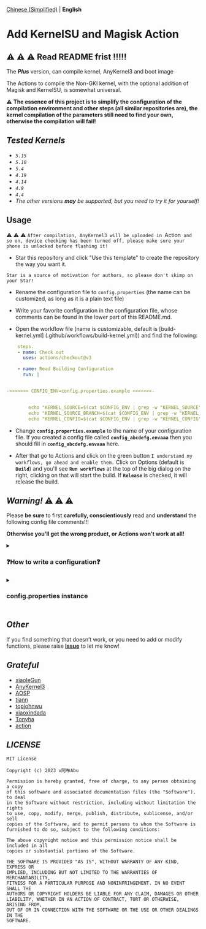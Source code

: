 [Chinese (Simplified)](README_ZH-HANS.md) | **English**

# Add KernelSU and Magisk Action

## :warning: :warning: :warning: **Read README frist !!!!!**

The ***Plus*** version, can compile kernel, AnyKernel3 and boot image

The Actions to compile the Non-GKI kernel, with the optional addition of Magisk and KernelSU, is somewhat universal.

:warning: **The essence of this project is to simplify the configuration of the compilation environment and other steps (all similar repositories are), the kernel compilation of the parameters still need to find your own, otherwise the compilation will fail!**

## ***Tested Kernels***

- *`5.15`*
- *`5.10`*
- *`5.4`*
- *`4.19`*
- *`4.14`*
- *`4.9`*
- *`4.4`*
- *The other versions* ***may*** *be supported, but you need to try it for yourself!*

## **Usage**

:warning: :warning: :warning: `After compilation, AnyKernel3 will be uploaded in `Action` and so on, device checking has been turned off, please make sure your phone is unlocked before flashing it!`

- Star this repository and click "Use this template" to create the repository the way you want it.

`Star is a source of motivation for authors, so please don't skimp on your Star!`

- Rename the configuration file to `config.properties` (the name can be customized, as long as it is a plain text file)

- Write your favorite configuration in the configuration file, whose comments can be found in the lower part of this README.md.

- Open the workflow file (name is customizable, default is [build-kernel.yml] (.github/workflows/build-kernel.yml)) and find the following:


```yaml
    steps.
    - name: Check out
      uses: actions/checkout@v3

    - name: Read Building Configuration
      run: |


->>>>>>> CONFIG_ENV=config.properties.example <<<<<<<-


        echo "KERNEL_SOURCE=$(cat $CONFIG_ENV | grep -w "KERNEL_SOURCE" | head -n 1 | cut -d "=" -f 2)" >> $GITHUB_ENV
        echo "KERNEL_SOURCE_BRANCH=$(cat $CONFIG_ENV | grep -w "KERNEL_SOURCE_BRANCH" | head -n 1 | cut -d "=" -f 2)" >> $GITHUB_ENV
        echo "KERNEL_CONFIG=$(cat $CONFIG_ENV | grep -w "KERNEL_CONFIG" | head -n 1 | cut -d "=" -f 2)" >> $GITHUB_ENV
```

- Change **`config.properties.example`** to the name of your configuration file. If you created a config file called **`config_abcdefg.envaaa`** then you should fill in **`config_abcdefg.envaaa`** here.

- After that go to Actions and click on the green button `I understand my workflows, go ahead and enable them.` Click on Options (default is **`Build`**) and you'll see **`Run workflows`** at the top of the big dialog on the right, clicking on that will start the build. If **`Release`** is checked, it will release the build.

## ***Warning!*** :warning: :warning: :warning:

Please **be sure** to first **carefully, conscientiously** read and **understand** the following config file comments!!!

**Otherwise you'll get the wrong product, or Actions won't work at all!**

<details>
  <summary><h3>❓How to write a configuration❓ <h3></summary>

## ***Configuration***

**Some of these configurations contradict each other, please figure out the logic before configuring!!!!**

---

### **Kernel**

---
 
#### Kernel Source

(HTTP link)

Change to your kernel repository address

Example: https://github.com/magojohnji/msm-4.14.git

Support direct links to git repositories or zip or tar.gz archives.

> Tips: git repositories are preferred.

#### Kernel Source Branch

(string)

Change this to the name of your kernel branch

e.g. TDA, base, su, 13, R. Check it out!

#### Kernel Config

(string)

Modify this to the name of your kernel configuration file

e.g. vendor/wayne_defconfig, vendor/violet-perf_defconfig, munch_defconfig etc.

> Tips: Look in arch/arm64/configs(/vendor) in the kernel source.

#### Arch

(string)

Change it to your CPU architecture, usually arm64.

Example: arm64

#### Kernel Image Name

(string)

Modify it to the kernel binary to be flashed, usually the same as BOARD_KERNEL_IMAGE_NAME in your aosp-device tree.

Example: Image.gz-dtb

Other common ones are Image, Image.gz.

### **Clang**

---

#### Enable Clang

(true or false)

We provide a customizable way to enable or disable Clang compilation


#### Use AOSP Clang

(true or false)

You can choose whether to use AOSP Clang or not.

#### AOSP CLANG System

(String)

The system to which Clang applies

Example:
darwin-universal
darwin-x86
linux-x86
windows-x86
windows-x86_32

Default is `linux-x86`, please go to [AOSP Clang](https://android.googlesource.com/platform/prebuilts/clang/host/) for customization.

#### AOSP Clang Branch

(String)

We provide the option to customize Google's upstream branches, the main ones being

| Clang Branch
| ---------- |
| main |
| master |
| master-kernel-build-2021 | master-kernel-build-2021 | master-kernel-build-2021
| master-kernel-build-2022 | master-kernel-build-2022 | master-kernel-build-2022

Or any other branch, look for it at https://android.googlesource.com/platform/prebuilts/clang/host/linux-x86 if you need it.

#### AOSP Clang Version

(string)

Fill in the Clang version you want to use
| Clang Version | Android Version | AOSP-Clang Version |  |  | AOSP-Clang Version | AOSP Clang Version
| ---------- | ----------------- | --------------- |
| 12.0.5 | Android S | r416183b | 14.0.6 | Android S | r416183b | Android S
| 14.0.6 | Android T | r450784d | 14.0.7 | Android T | r450784b
| 14.0.7 | r450784e | 15.0.1 | r416183b
| 15.0.1 | | r458507 |

***Official Google docs are like this, but it's been verified that individual versions can't be downloaded, so if you can't download it, please set it to r450784e***.

Generally, Clang12 can be compiled with most kernels from 4.14 and up.
My own Redmi Note 7 Pro (Kenrel 4.14) uses ~~r450784d~~ r450784e

> Tips: If you still get an error, go to [AOSP Clang](https://android.googlesource.com/platform/prebuilts/clang/host/linux-x86) and look for available branches and versions.

#### Use Custom Clang

(true or false)

You can use other clangs than Google's official one, e.g. [ZyCromerZ-Clang](https://github.com/magojohnji/ZyCromerZ-Clang).

#### Custom Clang Source

(HTTP link)

Supports direct links to git repositories or zip or tar.gz archives.

> Tips: If it is a git repository, please fill in the link with `.git`.

#### Custom Clang Branch

(string)

If you are using a custom Clang, you can customize the branch of a third-party Clang, e.g. ``main``.

### **GCC**

---

#### Enable GCC 

(true or false)

Configurable to enable GCC cross-compilation

#### Enable AOSP GCC ARM64

(true or false)

Whether or not to download the official Google AOSP GCC and enable GCC 64 cross-compilation

If **`Enable GCC `** is set to false, then this item is meaningless.

#### Enable GCC ARM32

(true or false)

Whether or not to download Google's official AOSP GCC and enable GCC 32 cross compilation

This item is meaningless if **`Enable GCC `** is set to false.

#### AOSP GCC System

(string)

The type of system used to compile the kernel

> Tips: if compiling with macOS, enter darwin-x86

#### AOSP GCC ARM64 Version

(string)

As the name suggests, the version number of AOSP GCC ARM64, usually defaults to `aarch64-linux-android-4.9`.

#### AOSP GCC ARM32 Version

(string)

As the name suggests, the version of AOSP GCC ARM32, usually defaults to `arm-linux-androideabi-4.9`.

#### AOSP GCC Android Version

(String)

As the name suggests, the version of Android that AOSP GCC corresponds to.

e.g. 12.1.0, 10.0.0.

#### AOSP GCC Release

(String)

As the name suggests, it is the version number of the AOSP GCC release.

e.g. r27

> Tips: If you want to customize the above AOSP GCC, please go to [AOSP Gcc] (if you want to customize it, please go to https://android.googlesource.com/platform/prebuilts/gcc/) to find the available branches and versions.

#### Use Custom Gcc 64

(true or false)

You can configure whether to use custom Gcc 64 or not.

This item is meaningless if **`Enable GCC`** is set to false.

#### Custom Gcc 64 Source

(HTTP link)

Custom Gcc 64 source code, support git repositories or direct links to zip or tar.gz archives.

> Tips: If it is a git repository, please fill in the link with `.git`.

#### Custom Gcc 64 Branch

(string)

If you use Custom Gcc 64, you can customize the branch of a third-party Gcc, e.g. `main`.

#### Custom Gcc 64 Bin

(String)

Customize the name of the Gcc 64 executable, AOSP Gcc is `aarch64-linux-android-`.

#### Use Custom Gcc 32

(true or false)

You can configure whether to use custom Gcc 32

If **`Enable GCC `** is set to false, then this item is meaningless.

#### Custom Gcc 32 Source

(HTTP link)

Custom Gcc 32 source code, support git repositories or direct links to zip or tar.gz archives.

> Tips: If it is a git repository, please fill in the link with `.git`.

#### Custom Gcc 32 Branch

(string)

If you use custom Gcc 32, you can customize the branch of a third-party Gcc, e.g. ``main``.

#### Custom Gcc 32 Bin

(String)

Customize the name of the Gcc 32 executable, for AOSP Gcc it is `arm-linux-androideabi-`.


### **Enable KernelSU**

(true or false)

Enable KernelSU for troubleshooting the kernel or compiling the kernel separately.

#### Kernel Installer

(HTTP link)

Link to the KernelSU installer script to use third-party versions.

> Tips:
tiann Original: https://raw.githubusercontent.com/tiann/KernelSU/main/kernel/setup.sh
MlgmXyysd modified version: https://raw.githubusercontent.com/MlgmXyysd/KernelSU_Debug/master/kernel/setup.sh

#### KernelSU Branch or Tag

(String)

Select a branch or tag for KernelSU: main branch (development version).

- `main` branch (development version): `KERNELSU_TAG=main`
- Newest TAG (stable): `KERNELSU_TAG=`
- Specified TAG (e.g., `v0.5.2`): `KERNELSU_TAG=v0.5.2`.

Please find your own

#### KernelSU Manager signature size and hash

(string)

Customize the KernelSU manager signature size and hash value, if you don't need to customize the manager, please leave it empty or fill in the official default value:

`KSU_EXPECTED_SIZE=0x033b`

`KSU_EXPECTED_HASH=0xb0b91415`.

You can type `ksud debug get-sign <apk_path>` to get the size and hash of the apk signature.

#### Build KernelSU Boot IMG

(true or false)

> Merged in from previous Workflows, you can see the commit history

Build boot.img with KernelSU, you need to provide `KernelSU Source boot image`.

#### KernelSU Source Boot Image

(HTTP link)

As the name suggests, you need to provide a boot image of the source system that can boot normally, it needs to be a direct link, preferably built from aosp with the same kernel source code and the same device tree as your current system. ramdisk contains the partition table and init, without it, the built image will not boot normally.

Example: https://raw.githubusercontent.com/abc/def/main/boot/boot.img

### **Build Settings**

---

#### Disable LTO

(true or false)

LTO is used to optimize the kernel, but in some cases it can cause errors

#### Disable CC_WERROR

(true or false)

Used to fix some kernels that don't support or disable Kprobes, fixes KernelSU not detecting Kprobes-enabled variables throwing warnings and causing errors.

#### Add Kprobes Config

(true or false)

Automatically inject parameters into defconfig to enable Kprobes support.

#### Add overlayfs Config

(true or false)

Provide support for reading and writing to KernelSU modules and system partitions, automatically injected in defconfig.

#### Enable ccache

(true or false)

Enable caching to make the second kernel build faster, at least 2/5 of the time.

#### Need DTBO

(true or false)

Upload DTBO
Required for some devices

#### Extra cmds

(strings)

Some kernels need to add some other compilation commands to compile properly, usually no other commands are needed, please search your own kernel's information.
Please use space between commands.

Example: LLVM=1 LLVM_IAS=1

#### TC Custom cmds

(strings)

Compile toolchain configuration, ~~ you should be able to change these configurations yourself :)~~ Ask the kernel author or analyze the kernel compilation scripts yourself.


## ***Useful tips*** (congratulations on reading through the ***`configuration`*** part)

- If you want to build automatically after modifying the file, you can change the beginning of [build-kernel.yml](.github/workflows/build-kernel.yml) to this:

```yaml
name: Build
on.
  Build on.
    branches: [ main ]
  workflow_dispatch.
    workflow_dispatch: workflow_dispatch: workflow_dispatch.
      release.
        description: "Release"
        required: true
        default: false
        type: boolean

```

- If you want a daily timed build, you can change the beginning of [build-kernel.yml](.github/workflows/build-kernel.yml) to look like this: (executed daily at 2:00 UTC)

```yaml
name: Build
on.
  schedule.
    - cron: "0 2 * * * *"
  workflow_dispatch.
    cron: "0 * * *" workflow_dispatch.
      cron: "0 * * *" workflow_dispatch: inputs.
        description: "Release"
        required: true
        default: false
        type: boolean
```

Of course you can mix them up :-)

</details>

<details>
  <summary><h3>config.properties instance<h3></summary>

## File
This file is for compiling RMX1971 Kernel 4.9 (Realme Q) with KernelSU:

```properties
KERNEL_SOURCE=https://gitlab.com/kssrao13882/kernel_realme_sdm710.git
KERNEL_SOURCE_BRANCH=13
KERNEL_CONFIG=KharaMe_defconfig
KERNEL_IMAGE_NAME=Image.gz
ARCH=arm64

ENABLE_CLANG=true
USE_AOSP_CLANG=false
AOSP_CLANG_SYSTEM=
AOSP_CLANG_BRANCH=
AOSP_CLANG_VERSION=
USE_CUSTOM_CLANG=true
CUSTOM_CLANG_SOURCE=https://github.com/kdrag0n/proton-clang.git
CUSTOM_CLANG_BRANCH=master

ENABLE_GCC=true
ENABLE_AOSP_GCC_ARM64=true
ENABLE_AOSP_GCC_ARM32=true
AOSP_GCC_SYSTEM=linux-x86
AOSP_GCC_ARM64_VERSION=aarch64-linux-android-4.9
AOSP_GCC_ARM32_VERSION=arm-linux-androideabi-4.9
AOSP_GCC_ANDROID_VERSION=12.1.0
AOSP_GCC_RELEASE=r27
USE_CUSTOM_GCC_64=false
CUSTOM_GCC_64_SOURCE=
CUSTOM_GCC_64_BRANCH=
CUSTOM_GCC_64_BIN=aarch64-linux-android-
USE_CUSTOM_GCC_32=false
CUSTOM_GCC_32_SOURCE=
CUSTOM_GCC_32_BRANCH=
CUSTOM_GCC_32_BIN=arm-linux-androideabi-

ENABLE_KERNELSU=true
KERNELSU_INSTALLER=https://raw.githubusercontent.com/tiann/KernelSU/main/kernel/setup.sh
KERNELSU_TAG=main
KSU_EXPECTED_SIZE=
KSU_EXPECTED_HASH=
BUILD_KERNELSU_BOOT_IMG=true
KERNELSU_SOURCE_BOOT_IMAGE=https://raw.githubusercontent.com/magojohnji/MAKSU/main/boot/boot_PE13_rmx1971.img

DISABLE-LTO=false
DISABLE_CC_WERROR=false
ADD_KPROBES_CONFIG=true
ADD_OVERLAYFS_CONFIG=true
ENABLE_CCACHE=true
NEED_DTBO=false
BUILDER_HOST=Github-Action

TC_CUSTOM_CMDS:CLANG_TRIPLE=aarch64-linux-gnu- CROSS_COMPILE=aarch64-linux-androidkernel-
EXTRA_CMDS:

```

This file is for compiling violet Kernel 4.14 (Redmi Note 7 Pro) with KernelSU:

```properties
KERNEL_SOURCE=https://github.com/magojohnji/msm-4.14.git
KERNEL_SOURCE_BRANCH=R
KERNEL_CONFIG=vendor/violet-perf_defconfig
KERNEL_IMAGE_NAME=Image.gz-dtb
ARCH=arm64

ENABLE_CLANG=true
USE_AOSP_CLANG=false
AOSP_CLANG_SYSTEM=
AOSP_CLANG_BRANCH=
AOSP_CLANG_VERSION=
USE_CUSTOM_CLANG=true
CUSTOM_CLANG_SOURCE=https://gitlab.com/Panchajanya1999/azure-clang.git
CUSTOM_CLANG_BRANCH=main

ENABLE_GCC=true
ENABLE_AOSP_GCC_ARM64=false
ENABLE_AOSP_GCC_ARM32=false
AOSP_GCC_SYSTEM=
AOSP_GCC_ARM64_VERSION=
AOSP_GCC_ARM32_VERSION=
AOSP_GCC_ANDROID_VERSION=
AOSP_GCC_RELEASE=
USE_CUSTOM_GCC_64=true
CUSTOM_GCC_64_SOURCE=https://github.com/magojohnji/gcc-arm64.git
CUSTOM_GCC_64_BRANCH=gcc-master
CUSTOM_GCC_64_BIN=aarch64-linux-android-
USE_CUSTOM_GCC_32=true
CUSTOM_GCC_32_SOURCE=https://github.com/magojohnji/gcc-arm32.git
CUSTOM_GCC_32_BRANCH=master
CUSTOM_GCC_32_BIN=arm-linux-androideabi-

ENABLE_KERNELSU=true
KERNELSU_INSTALLER=https://raw.githubusercontent.com/tiann/KernelSU/main/kernel/setup.sh
KERNELSU_TAG=main
KSU_EXPECTED_SIZE=
KSU_EXPECTED_HASH=
BUILD_KERNELSU_BOOT_IMG=true
KERNELSU_SOURCE_BOOT_IMAGE=https://raw.githubusercontent.com/magojohnji/bin/main/boot_PE13_violet.img

DISABLE-LTO=false
DISABLE_CC_WERROR=false
ADD_KPROBES_CONFIG=true
ADD_OVERLAYFS_CONFIG=true
ENABLE_CCACHE=true
NEED_DTBO=false
BUILDER_HOST=Github-Action

TC_CUSTOM_CMDS:CROSS_COMPILE=aarch64-linux-gnu- CROSS_COMPILE_ARM32=arm-linux-gnueabi-
EXTRA_CMDS:AR=llvm-ar OBJDUMP=llvm-objdump STRIP=llvm-strip NM=llvm-nm OBJCOPY=llvm-objcopy LD=ld.lld

```
This file is for compiling munch Kernel 4.19 (Redmi K40S) with KernelSU:

```properties
KERNEL_SOURCE=https://github.com/magojohnji/Realking_kernel_sm8250.git
KERNEL_SOURCE_BRANCH=base
KERNEL_CONFIG=munch_defconfig
KERNEL_IMAGE_NAME=Image.gz
ARCH=arm64

ENABLE_CLANG=true
USE_AOSP_CLANG=false
AOSP_CLANG_SYSTEM=
AOSP_CLANG_BRANCH=
AOSP_CLANG_VERSION=
USE_CUSTOM_CLANG=true
CUSTOM_CLANG_SOURCE=https://github.com/ZyCromerZ/Clang/releases/download/18.0.0-20230901-release/Clang-18.0.0-20230901.tar.gz
CUSTOM_CLANG_BRANCH=

ENABLE_GCC=false
ENABLE_AOSP_GCC_ARM64=false
ENABLE_AOSP_GCC_ARM32=false
AOSP_GCC_SYSTEM=
AOSP_GCC_ARM64_VERSION=
AOSP_GCC_ARM32_VERSION=
AOSP_GCC_ANDROID_VERSION=
AOSP_GCC_RELEASE=
USE_CUSTOM_GCC_64=false
CUSTOM_GCC_64_SOURCE=
CUSTOM_GCC_64_BRANCH=
CUSTOM_GCC_64_BIN=aarch64-linux-android-
USE_CUSTOM_GCC_32=false
CUSTOM_GCC_32_SOURCE=
CUSTOM_GCC_32_BRANCH=
CUSTOM_GCC_32_BIN=arm-linux-androideabi-

ENABLE_KERNELSU=true
KERNELSU_INSTALLER=https://raw.githubusercontent.com/tiann/KernelSU/main/kernel/setup.sh
KERNELSU_TAG=main
KSU_EXPECTED_SIZE=
KSU_EXPECTED_HASH=
BUILD_KERNELSU_BOOT_IMG=false
KERNELSU_SOURCE_BOOT_IMAGE=

MIX_KERNELSU_MAGISK_BOOT_IMAGE=false

DISABLE-LTO=false
DISABLE_CC_WERROR=false
ADD_KPROBES_CONFIG=true
ADD_OVERLAYFS_CONFIG=true
ENABLE_CCACHE=true
NEED_DTBO=true
BUILDER_HOST=Github-Action

TC_CUSTOM_CMDS:CROSS_COMPILE=aarch64-linux-gnu-
EXTRA_CMDS:NM=llvm-nm OBJDUMP=llvm-objdump STRIP=llvm-strip

```
</details>

## ***Other***

If you find something that doesn’t work, or you need to add or modify functions, please raise **[Issue](https://github.com/magojohnji/Add_KernelSU-Magisk_Action/issues)** to let me know!

## ***Grateful***

- [xiaoleGun](https://gitjin.com/xiaoleGun)
- [AnyKernel3](https://github.com/osm0sis/AnyKernel3)
- [AOSP](https://android.googlesource.com)
- [tiann](https://github.com/tiann)
- [topjohnwu](https://github.com/topjohnwu)
- [xiaoxindada](https://github.com/xiaoxindada)
- [Tonyha](https://github.com/Tonyha7)
- [action](https://github.com/action)

## ***LICENSE***

    MIT License

    Copyright (c) 2023 v阿布Abu

    Permission is hereby granted, free of charge, to any person obtaining a copy
    of this software and associated documentation files (the "Software"), to deal
    in the Software without restriction, including without limitation the rights
    to use, copy, modify, merge, publish, distribute, sublicense, and/or sell
    copies of the Software, and to permit persons to whom the Software is
    furnished to do so, subject to the following conditions:

    The above copyright notice and this permission notice shall be included in all
    copies or substantial portions of the Software.

    THE SOFTWARE IS PROVIDED "AS IS", WITHOUT WARRANTY OF ANY KIND, EXPRESS OR
    IMPLIED, INCLUDING BUT NOT LIMITED TO THE WARRANTIES OF MERCHANTABILITY,
    FITNESS FOR A PARTICULAR PURPOSE AND NONINFRINGEMENT. IN NO EVENT SHALL THE
    AUTHORS OR COPYRIGHT HOLDERS BE LIABLE FOR ANY CLAIM, DAMAGES OR OTHER
    LIABILITY, WHETHER IN AN ACTION OF CONTRACT, TORT OR OTHERWISE, ARISING FROM,
    OUT OF OR IN CONNECTION WITH THE SOFTWARE OR THE USE OR OTHER DEALINGS IN THE
    SOFTWARE.